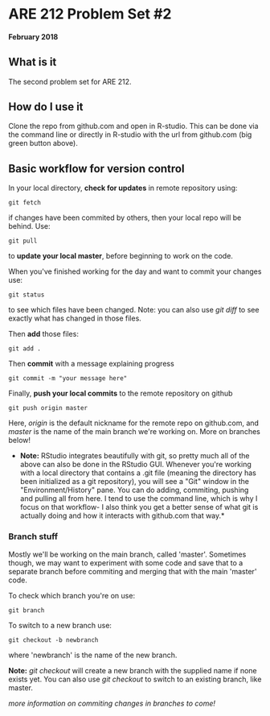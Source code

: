 # ARE 212 Problem Set #2

#### February 2018

## What is it
The second problem set for ARE 212.

## How do I use it
Clone the repo from github.com and open in R-studio. This can be done via the command line or directly in R-studio with the url from github.com (big green button above). 

## Basic workflow for version control
In your local directory, **check for updates** in remote repository using:

	git fetch

if changes have been commited by others, then your local repo will be behind. Use:

	git pull

to **update your local master**, before beginning to work on the code. 

When you've finished working for the day and want to commit your changes use:

	git status

to see which files have been changed. Note: you can also use *git diff* to see exactly what has changed in those files.

Then **add** those files: 

	git add .

Then **commit** with a message explaining progress

	git commit -m "your message here"

Finally, **push your local commits** to the remote repository on github

	git push origin master

Here, *origin* is the default nickname for the remote repo on github.com, and *master* is the name of the main branch we're working on. More on branches below!

* **Note:** RStudio integrates beautifully with git, so pretty much all of the above can also be done in the RStudio GUI. Whenever you're working with a local directory that contains a .git file (meaning the directory has been initialized as a git repository), you will see a "Git" window in the "Environment/History" pane. You can do adding, commiting, pushing and pulling all from here. I tend to use the command line, which is why I focus on that workflow- I also think you get a better sense of what git is actually doing and how it interacts with github.com that way.*

### Branch stuff

Mostly we'll be working on the main branch, called 'master'. Sometimes though, we may want to experiment with some code and save that to a separate branch before commiting and merging that with the main 'master' code. 

To check which branch you're on use:

	git branch

To switch to a new branch use:

	git checkout -b newbranch

where 'newbranch' is the name of the new branch. 

**Note:** *git checkout* will create a new branch with the supplied name if none exists yet. You can also use *git checkout* to switch to an existing branch, like master. 


*more information on commiting changes in branches to come!*




